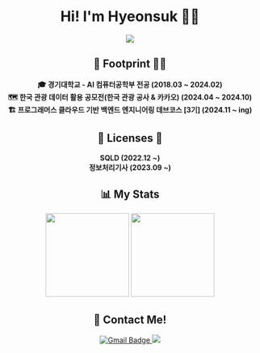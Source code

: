 <h1 align="center">Hi! I'm Hyeonsuk 🙋‍♂️</h1>

<p align="center">
  <img src="https://readme-typing-svg.herokuapp.com?font=Fira+Code&weight=600&pause=1000&color=F7A8B8&center=true&vCenter=true&width=450&height=45&lines=Backend+Engineer;Always+learning+new+things!"/>
</p>

<h2 align="center">👣 Footprint 🚶‍♂️</h2>
<p align="center">
   <b>🎓 경기대학교 - AI 컴퓨터공학부 전공 (2018.03 ~ 2024.02)</b>
  <br>
    <b>🗺️ 한국 관광 데이터 활용 공모전(한국 관광 공사 & 카카오) (2024.04 ~ 2024.10)</b>
  <br>
  <b>🏗 프로그래머스 클라우드 기반 백엔드 엔지니어링 데브코스 [3기] (2024.11 ~ ing)</b>
</p>

<h2 align="center">📃 Licenses 📜</h2>
<p align="center">
  <b>SQLD (2022.12 ~)</b><br>
  <b>정보처리기사 (2023.09 ~)</b>
</p>

<h2 align="center">📊 My Stats</h2>

<p align="center">
  <img src="https://github-readme-stats.vercel.app/api?username=janghyeonsuk&show_icons=true&theme=dark" height="165">
  <img src="https://github-readme-stats.vercel.app/api/top-langs/?username=janghyeonsuk&layout=compact&theme=dark" height="165">
</p>

<h2 align="center">🚀 Contact Me!</h2>
<p align="center">
<!--   <a href="https://hyeonlife.notion.site/portfolio" target="_blank">
    <img src="https://img.shields.io/badge/Portfolio-000000?style=flat-square&logo=Notion&logoColor=white" alt="Portfolio Badge">
  </a> -->
  <a href="mailto:devhyeonsuk@gmail.com">
    <img src="https://img.shields.io/badge/Gmail-d14836?style=flat&logo=Gmail&logoColor=white" alt="Gmail Badge">
  </a>
  <a href="https://velog.io/@janghyeonsuk/posts">
    <img src="https://img.shields.io/badge/Velog-20C997?style=flat&logo=Velog&logoColor=white"/>
  </a>
</p>
